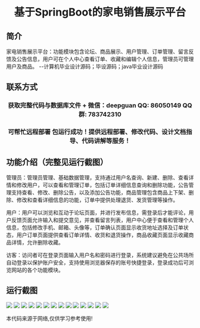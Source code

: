 <p><h1 align="center">基于SpringBoot的家电销售展示平台</h1></p>

## 简介
家电销售展示平台：功能模块包含论坛、商品展示、用户管理、订单管理、留言反馈及公告信息，用户可在个人中心查看订单、收藏和编辑个人信息，管理员可管理用户及商品。    --计算机毕业设计源码；毕设源码；java毕业设计源码


## 联系方式
<p><h3 align="center">获取完整代码与数据库文件 + 微信：deepguan QQ: 86050149 QQ群: 783742310</h3></p>
<p><h3 align="center">可帮忙远程部署 包运行成功！提供远程部署、修改代码、设计文档指导、代码讲解等服务！</h3></p>

## 功能介绍（完整见运行截图）
管理员：管理员管理、基础数据管理，支持通过用户名查询、新建、删除、查看详情和修改用户，可以查看和管理订单，包括订单详细信息查询和删除功能，公告管理支持查看、修改、删除公告，以及添加公告功能，商品管理包含商品上下架、删除、修改和查看详细信息的功能，订单中提供处理退货、发货管理等操作。

用户：用户可以浏览和互动于论坛页面，并进行发布信息，需登录后才能评论，用户反馈页面允许输入和提交意见，并查看留言列表，用户中心便于查看和管理个人信息，包括修改手机、邮箱、头像等，订单确认页面显示收货地址选择及订单状态，用户订单页面提供查看订单详情、收货和退货操作，商品收藏页面显示收藏商品详情，允许删除收藏。

访客：访问者可在登录页面输入用户名和密码进行登录，系统建议避免在公共场所自动登录以保护账户安全，支持使用浏览器保存的账号快捷登录，登录成功后可浏览网站的各个功能模块。


## 运行截图
![](https://bs-1329754181.cos.ap-shanghai.myqcloud.com/spring/HomeApplianceSalesDisplayPlatform/img/001.jpg)
![](https://bs-1329754181.cos.ap-shanghai.myqcloud.com/spring/HomeApplianceSalesDisplayPlatform/img/002.jpg)
![](https://bs-1329754181.cos.ap-shanghai.myqcloud.com/spring/HomeApplianceSalesDisplayPlatform/img/003.jpg)
![](https://bs-1329754181.cos.ap-shanghai.myqcloud.com/spring/HomeApplianceSalesDisplayPlatform/img/004.jpg)
![](https://bs-1329754181.cos.ap-shanghai.myqcloud.com/spring/HomeApplianceSalesDisplayPlatform/img/005.jpg)
![](https://bs-1329754181.cos.ap-shanghai.myqcloud.com/spring/HomeApplianceSalesDisplayPlatform/img/006.jpg)
![](https://bs-1329754181.cos.ap-shanghai.myqcloud.com/spring/HomeApplianceSalesDisplayPlatform/img/007.jpg)
![](https://bs-1329754181.cos.ap-shanghai.myqcloud.com/spring/HomeApplianceSalesDisplayPlatform/img/008.jpg)
![](https://bs-1329754181.cos.ap-shanghai.myqcloud.com/spring/HomeApplianceSalesDisplayPlatform/img/009.jpg)
![](https://bs-1329754181.cos.ap-shanghai.myqcloud.com/spring/HomeApplianceSalesDisplayPlatform/img/010.jpg)
![](https://bs-1329754181.cos.ap-shanghai.myqcloud.com/spring/HomeApplianceSalesDisplayPlatform/img/011.jpg)
![](https://bs-1329754181.cos.ap-shanghai.myqcloud.com/spring/HomeApplianceSalesDisplayPlatform/img/012.jpg)
![](https://bs-1329754181.cos.ap-shanghai.myqcloud.com/spring/HomeApplianceSalesDisplayPlatform/img/013.jpg)
![](https://bs-1329754181.cos.ap-shanghai.myqcloud.com/spring/HomeApplianceSalesDisplayPlatform/img/014.jpg)

<p>本代码来源于网络,仅供学习参考使用!</p>
